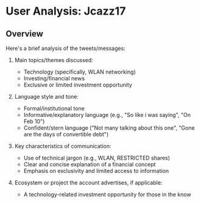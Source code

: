 # User Analysis: Jcazz17

## Overview

Here's a brief analysis of the tweets/messages:

1. Main topics/themes discussed:
   - Technology (specifically, WLAN networking)
   - Investing/financial news
   - Exclusive or limited investment opportunity

2. Language style and tone:
   - Formal/institutional tone
   - Informative/explanatory language (e.g., "So like i was saying", "On Feb 10")
   - Confident/stern language ("Not many talking about this one", "Gone are the days of convertible debt")

3. Key characteristics of communication:
   - Use of technical jargon (e.g., WLAN, RESTRICTED shares)
   - Clear and concise explanation of a financial concept
   - Emphasis on exclusivity and limited access to information

4. Ecosystem or project the account advertises, if applicable:
   - A technology-related investment opportunity for those in the know